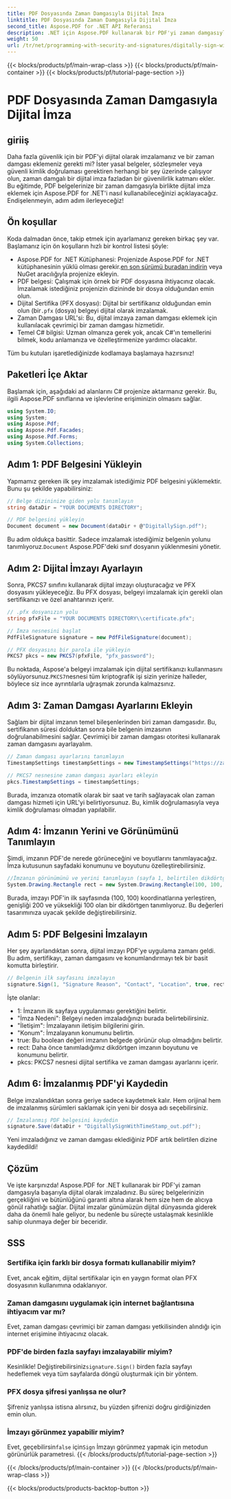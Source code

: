 ```yaml
---
title: PDF Dosyasında Zaman Damgasıyla Dijital İmza
linktitle: PDF Dosyasında Zaman Damgasıyla Dijital İmza
second_title: Aspose.PDF for .NET API Referansı
description: .NET için Aspose.PDF kullanarak bir PDF'yi zaman damgasıyla dijital olarak nasıl imzalayacağınızı öğrenin. Bu adım adım kılavuz ön koşulları, sertifika kurulumunu, zaman damgasını ve daha fazlasını kapsar.
weight: 50
url: /tr/net/programming-with-security-and-signatures/digitally-sign-with-time-stamp/
---
```


{{< blocks/products/pf/main-wrap-class >}}
{{< blocks/products/pf/main-container >}}
{{< blocks/products/pf/tutorial-page-section >}}

# PDF Dosyasında Zaman Damgasıyla Dijital İmza

## giriiş

Daha fazla güvenlik için bir PDF'yi dijital olarak imzalamanız ve bir zaman damgası eklemeniz gerekti mi? İster yasal belgeler, sözleşmeler veya güvenli kimlik doğrulaması gerektiren herhangi bir şey üzerinde çalışıyor olun, zaman damgalı bir dijital imza fazladan bir güvenilirlik katmanı ekler. Bu eğitimde, PDF belgelerinize bir zaman damgasıyla birlikte dijital imza eklemek için Aspose.PDF for .NET'i nasıl kullanabileceğinizi açıklayacağız. Endişelenmeyin, adım adım ilerleyeceğiz!

## Ön koşullar

Koda dalmadan önce, takip etmek için ayarlamanız gereken birkaç şey var. Başlamanız için ön koşulların hızlı bir kontrol listesi şöyle:

-  Aspose.PDF for .NET Kütüphanesi: Projenizde Aspose.PDF for .NET kütüphanesinin yüklü olması gerekir.[en son sürümü buradan indirin](https://releases.aspose.com/pdf/net/) veya NuGet aracılığıyla projenize ekleyin.
- PDF belgesi: Çalışmak için örnek bir PDF dosyasına ihtiyacınız olacak. İmzalamak istediğiniz projenizin dizininde bir dosya olduğundan emin olun.
-  Dijital Sertifika (PFX dosyası): Dijital bir sertifikanız olduğundan emin olun (bir`.pfx` (dosya) belgeyi dijital olarak imzalamak.
- Zaman Damgası URL'si: Bu, dijital imzaya zaman damgası eklemek için kullanılacak çevrimiçi bir zaman damgası hizmetidir. 
- Temel C# bilgisi: Uzman olmanıza gerek yok, ancak C#'ın temellerini bilmek, kodu anlamanıza ve özelleştirmenize yardımcı olacaktır.

Tüm bu kutuları işaretlediğinizde kodlamaya başlamaya hazırsınız!

## Paketleri İçe Aktar

Başlamak için, aşağıdaki ad alanlarını C# projenize aktarmanız gerekir. Bu, ilgili Aspose.PDF sınıflarına ve işlevlerine erişiminizin olmasını sağlar.

```csharp
using System.IO;
using System;
using Aspose.Pdf;
using Aspose.Pdf.Facades;
using Aspose.Pdf.Forms;
using System.Collections;
```

## Adım 1: PDF Belgesini Yükleyin

Yapmamız gereken ilk şey imzalamak istediğimiz PDF belgesini yüklemektir. Bunu şu şekilde yapabilirsiniz:

```csharp
// Belge dizininize giden yolu tanımlayın
string dataDir = "YOUR DOCUMENTS DIRECTORY";

// PDF belgesini yükleyin
Document document = new Document(dataDir + @"DigitallySign.pdf");
```

 Bu adım oldukça basittir. Sadece imzalamak istediğimiz belgenin yolunu tanımlıyoruz.`Document` Aspose.PDF'deki sınıf dosyanın yüklenmesini yönetir.

## Adım 2: Dijital İmzayı Ayarlayın

Sonra, PKCS7 sınıfını kullanarak dijital imzayı oluşturacağız ve PFX dosyasını yükleyeceğiz. Bu PFX dosyası, belgeyi imzalamak için gerekli olan sertifikanızı ve özel anahtarınızı içerir.

```csharp
// .pfx dosyanızın yolu
string pfxFile = "YOUR DOCUMENTS DIRECTORY\\certificate.pfx";

// İmza nesnesini başlat
PdfFileSignature signature = new PdfFileSignature(document);

// PFX dosyasını bir parola ile yükleyin
PKCS7 pkcs = new PKCS7(pfxFile, "pfx_password");
```

 Bu noktada, Aspose'a belgeyi imzalamak için dijital sertifikanızı kullanmasını söylüyorsunuz.`PKCS7`nesnesi tüm kriptografik işi sizin yerinize halleder, böylece siz ince ayrıntılarla uğraşmak zorunda kalmazsınız.

## Adım 3: Zaman Damgası Ayarlarını Ekleyin

Sağlam bir dijital imzanın temel bileşenlerinden biri zaman damgasıdır. Bu, sertifikanın süresi dolduktan sonra bile belgenin imzasının doğrulanabilmesini sağlar. Çevrimiçi bir zaman damgası otoritesi kullanarak zaman damgasını ayarlayalım.

```csharp
// Zaman damgası ayarlarını tanımlayın
TimestampSettings timestampSettings = new TimestampSettings("https://zaman_damganız_url", "kullanıcı:şifre");

// PKCS7 nesnesine zaman damgası ayarları ekleyin
pkcs.TimestampSettings = timestampSettings;
```

Burada, imzanıza otomatik olarak bir saat ve tarih sağlayacak olan zaman damgası hizmeti için URL'yi belirtiyorsunuz. Bu, kimlik doğrulamasıyla veya kimlik doğrulaması olmadan yapılabilir.

## Adım 4: İmzanın Yerini ve Görünümünü Tanımlayın

Şimdi, imzanın PDF'de nerede görüneceğini ve boyutlarını tanımlayacağız. İmza kutusunun sayfadaki konumunu ve boyutunu özelleştirebilirsiniz.

```csharp
//İmzanın görünümünü ve yerini tanımlayın (sayfa 1, belirtilen dikdörtgenle)
System.Drawing.Rectangle rect = new System.Drawing.Rectangle(100, 100, 200, 100);
```

Burada, imzayı PDF'in ilk sayfasında (100, 100) koordinatlarına yerleştiren, genişliği 200 ve yüksekliği 100 olan bir dikdörtgen tanımlıyoruz. Bu değerleri tasarımınıza uyacak şekilde değiştirebilirsiniz.

## Adım 5: PDF Belgesini İmzalayın

Her şey ayarlandıktan sonra, dijital imzayı PDF'ye uygulama zamanı geldi. Bu adım, sertifikayı, zaman damgasını ve konumlandırmayı tek bir basit komutta birleştirir.

```csharp
// Belgenin ilk sayfasını imzalayın
signature.Sign(1, "Signature Reason", "Contact", "Location", true, rect, pkcs);
```

İşte olanlar:
- 1: İmzanın ilk sayfaya uygulanması gerektiğini belirtir.
- "İmza Nedeni": Belgeyi neden imzaladığınızı burada belirtebilirsiniz.
- "İletişim": İmzalayanın iletişim bilgilerini girin.
- "Konum": İmzalayanın konumunu belirtin.
- true: Bu boolean değeri imzanın belgede görünür olup olmadığını belirtir.
- rect: Daha önce tanımladığımız dikdörtgen imzanın boyutunu ve konumunu belirtir.
- pkcs: PKCS7 nesnesi dijital sertifika ve zaman damgası ayarlarını içerir.

## Adım 6: İmzalanmış PDF'yi Kaydedin

Belge imzalandıktan sonra geriye sadece kaydetmek kalır. Hem orijinal hem de imzalanmış sürümleri saklamak için yeni bir dosya adı seçebilirsiniz.

```csharp
// İmzalanmış PDF belgesini kaydedin
signature.Save(dataDir + "DigitallySignWithTimeStamp_out.pdf");
```

Yeni imzaladığınız ve zaman damgası eklediğiniz PDF artık belirtilen dizine kaydedildi!

## Çözüm

Ve işte karşınızda! Aspose.PDF for .NET kullanarak bir PDF'yi zaman damgasıyla başarıyla dijital olarak imzaladınız. Bu süreç belgelerinizin gerçekliğini ve bütünlüğünü garanti altına alarak hem size hem de alıcıya gönül rahatlığı sağlar. Dijital imzalar günümüzün dijital dünyasında giderek daha da önemli hale geliyor, bu nedenle bu süreçte ustalaşmak kesinlikle sahip olunmaya değer bir beceridir.

## SSS

### Sertifika için farklı bir dosya formatı kullanabilir miyim?  
Evet, ancak eğitim, dijital sertifikalar için en yaygın format olan PFX dosyasının kullanımına odaklanıyor.

### Zaman damgasını uygulamak için internet bağlantısına ihtiyacım var mı?  
Evet, zaman damgası çevrimiçi bir zaman damgası yetkilisinden alındığı için internet erişimine ihtiyacınız olacak.

### PDF'de birden fazla sayfayı imzalayabilir miyim?  
 Kesinlikle! Değiştirebilirsiniz`signature.Sign()` birden fazla sayfayı hedeflemek veya tüm sayfalarda döngü oluşturmak için bir yöntem.

### PFX dosya şifresi yanlışsa ne olur?  
Şifreniz yanlışsa istisna alırsınız, bu yüzden şifrenizi doğru girdiğinizden emin olun.

### İmzayı görünmez yapabilir miyim?  
 Evet, geçebilirsin`false` için`Sign` İmzayı görünmez yapmak için metodun görünürlük parametresi.
{{< /blocks/products/pf/tutorial-page-section >}}

{{< /blocks/products/pf/main-container >}}
{{< /blocks/products/pf/main-wrap-class >}}

{{< blocks/products/products-backtop-button >}}
